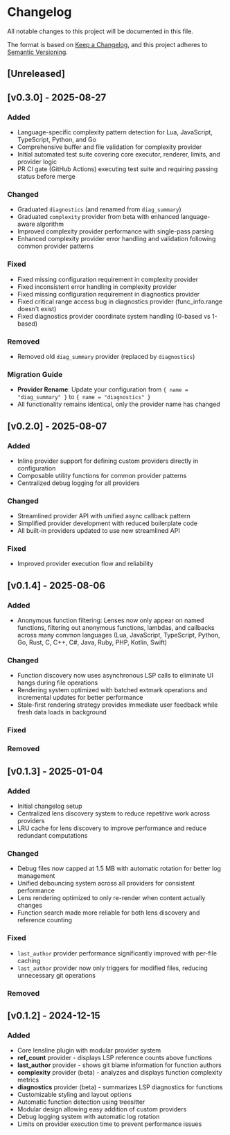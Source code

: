 # Changelog

All notable changes to this project will be documented in this file.

The format is based on [Keep a Changelog](https://keepachangelog.com/en/1.0.0/),
and this project adheres to [Semantic Versioning](https://semver.org/spec/v2.0.0.html).

## [Unreleased]

## [v0.3.0] - 2025-08-27

### Added
- Language-specific complexity pattern detection for Lua, JavaScript, TypeScript, Python, and Go
- Comprehensive buffer and file validation for complexity provider
- Initial automated test suite covering core executor, renderer, limits, and provider logic
- PR CI gate (GitHub Actions) executing test suite and requiring passing status before merge

### Changed
- Graduated `diagnostics` (and renamed from `diag_summary`) 
- Graduated `complexity` provider from beta with enhanced language-aware algorithm
- Improved complexity provider performance with single-pass parsing
- Enhanced complexity provider error handling and validation following common provider patterns

### Fixed
- Fixed missing configuration requirement in complexity provider
- Fixed inconsistent error handling in complexity provider
- Fixed missing configuration requirement in diagnostics provider
- Fixed critical range access bug in diagnostics provider (func_info.range doesn't exist)
- Fixed diagnostics provider coordinate system handling (0-based vs 1-based)

### Removed
- Removed old `diag_summary` provider (replaced by `diagnostics`)

### Migration Guide
- **Provider Rename**: Update your configuration from `{ name = "diag_summary" }` to `{ name = "diagnostics" }`
- All functionality remains identical, only the provider name has changed

## [v0.2.0] - 2025-08-07

### Added
- Inline provider support for defining custom providers directly in configuration
- Composable utility functions for common provider patterns
- Centralized debug logging for all providers

### Changed
- Streamlined provider API with unified async callback pattern
- Simplified provider development with reduced boilerplate code
- All built-in providers updated to use new streamlined API

### Fixed
- Improved provider execution flow and reliability

## [v0.1.4] - 2025-08-06

### Added
- Anonymous function filtering: Lenses now only appear on named functions, filtering out anonymous functions, lambdas, and callbacks across many common languages (Lua, JavaScript, TypeScript, Python, Go, Rust, C, C++, C#, Java, Ruby, PHP, Kotlin, Swift)

### Changed
- Function discovery now uses asynchronous LSP calls to eliminate UI hangs during file operations
- Rendering system optimized with batched extmark operations and incremental updates for better performance
- Stale-first rendering strategy provides immediate user feedback while fresh data loads in background

### Fixed

### Removed

## [v0.1.3] - 2025-01-04

### Added
- Initial changelog setup
- Centralized lens discovery system to reduce repetitive work across providers
- LRU cache for lens discovery to improve performance and reduce redundant computations

### Changed
- Debug files now capped at 1.5 MB with automatic rotation for better log management
- Unified debouncing system across all providers for consistent performance
- Lens rendering optimized to only re-render when content actually changes
- Function search made more reliable for both lens discovery and reference counting

### Fixed
- `last_author` provider performance significantly improved with per-file caching
- `last_author` provider now only triggers for modified files, reducing unnecessary git operations

### Removed

## [v0.1.2] - 2024-12-15

### Added
- Core lensline plugin with modular provider system
- **ref_count** provider - displays LSP reference counts above functions
- **last_author** provider - shows git blame information for function authors
- **complexity** provider (beta) - analyzes and displays function complexity metrics
- **diagnostics** provider (beta) - summarizes LSP diagnostics for functions
- Customizable styling and layout options
- Automatic function detection using treesitter
- Modular design allowing easy addition of custom providers
- Debug logging system with automatic log rotation
- Limits on provider execution time to prevent performance issues